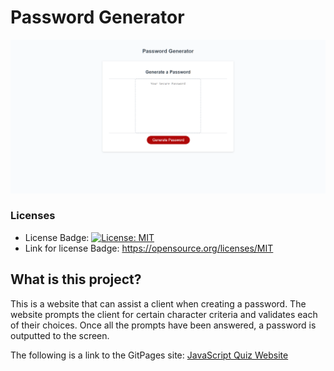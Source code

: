# Password Generator
![Screenshot](./assets/images/passwordGeneratorScreenShotFinal.png)

### Licenses
* License Badge: [![License: MIT](https://img.shields.io/badge/License-MIT-yellow.svg)](https://opensource.org/licenses/MIT)
* Link for license Badge: https://opensource.org/licenses/MIT

## What is this project?
This is a website that can assist a client when creating a password. The website prompts the client for certain character criteria and validates each of their choices. Once all the prompts have been answered, a password is outputted to the screen.

The following is a link to the GitPages site:
 [JavaScript Quiz Website](https://kenny4297.github.io/Password-Generator/)

